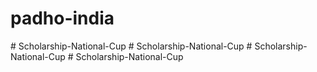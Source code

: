 # padho-india

#   S c h o l a r s h i p - N a t i o n a l - C u p  
 #   S c h o l a r s h i p - N a t i o n a l - C u p  
 #   S c h o l a r s h i p - N a t i o n a l - C u p  
 #   S c h o l a r s h i p - N a t i o n a l - C u p  
 